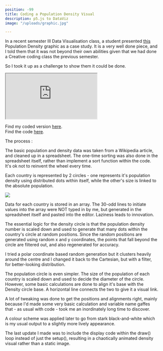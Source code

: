 ```yaml
---
position: -99
title: Coding a Population Density Visual
description: p5.js to DataViz
image: "/uploads/graphic.jpg"

---
```

In a recent semester III Data Visualisation class, a student presented [this](https://www.behance.net/gallery/99114047/Population-Density) Population Density graphic as a case study. It is a very well done piece, and I told them that it was not beyond their own abilities given that we had done a Creative coding class the previous semester.

So I took it up as a challenge to show them it could be done.

<iframe src="https://editor.p5js.org/jesmehta/embed/tkp-5Pe9L"></iframe>

Find my coded version [here](https://editor.p5js.org/jesmehta/present/tkp-5Pe9L).  
Find the code [here](https://editor.p5js.org/jesmehta/sketches/tkp-5Pe9L).

The process :

The basic population and density data was taken from a Wikipedia article, and cleaned up in a spreadsheet. The one-time sorting was also done in the spreadsheet itself, rather than implement a sort function within the code. It's ok not to reinvent the wheel every time.

Each country is represented by 2 circles - one represents it's population density using distributed dots within itself, while the other's size is linked to the absolute population.

![](/uploads/graphic-3.jpg)

Data for each country is stored in an array. The 30-odd lines to initiate values into the array were NOT typed in by me, but generated in the spreadsheet itself and pasted into the editor. Laziness leads to innovation.

The essential logic for the density circle is that the population density number is scaled down and used to generate that many dots within the country's circle at random positions. Since the random positions are generated using random x and y coordinates, the points that fall beyond the circle are filtered out, and also regenerated for accuracy.

I tried a polar coordinate based random generation but it clusters heavily around the centre and I changed it back to the Cartesian, but with a filter, for better-looking distribution.

The population circle is even simpler. The size of the population of each country is scaled down and used to decide the diameter of the circle.  However, some basic calculations are done to align it's base with the Density circle base. A horizontal line connects the two to give it a visual link.

A lot of tweaking was done to get the positions and alignments right, mainly because I'd made some very basic calculation and variable name gaffes that - as usual with code - took me an inordinately long time to discover.

A colour scheme was applied later to go from stark black-and-white which is my usual output to a slightly more lively appearance.

The last update I made was to include the display code within the draw() loop instead of just the setup(), resulting in a chaotically animated density visual rather than a static image.